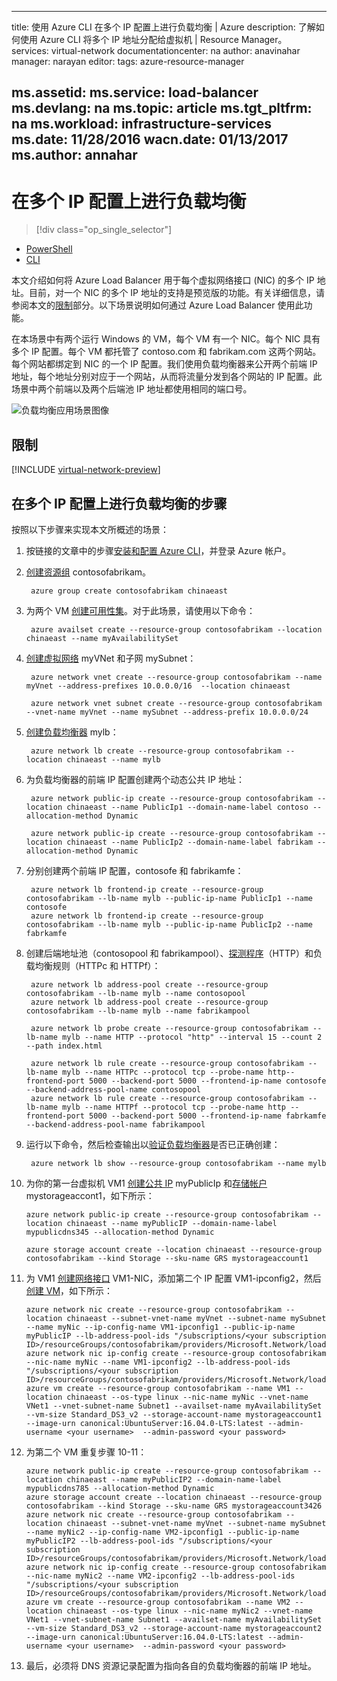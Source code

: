 <!-- need to be verified -->

---
title: 使用 Azure CLI 在多个 IP 配置上进行负载均衡 | Azure
description: 了解如何使用 Azure CLI 将多个 IP 地址分配给虚拟机 | Resource Manager。
services: virtual-network
documentationcenter: na
author: anavinahar
manager: narayan
editor: 
tags: azure-resource-manager

ms.assetid: 
ms.service: load-balancer
ms.devlang: na
ms.topic: article
ms.tgt_pltfrm: na
ms.workload: infrastructure-services
ms.date: 11/28/2016
wacn.date: 01/13/2017
ms.author: annahar
---

# 在多个 IP 配置上进行负载均衡
> [!div class="op_single_selector"]
- [PowerShell](./load-balancer-multiple-ip.md)
- [CLI](./load-balancer-multiple-ip-cli.md)

本文介绍如何将 Azure Load Balancer 用于每个虚拟网络接口 \(NIC\) 的多个 IP 地址。目前，对一个 NIC 的多个 IP 地址的支持是预览版的功能。有关详细信息，请参阅本文的[限制](#limitations)部分。以下场景说明如何通过 Azure Load Balancer 使用此功能。

在本场景中有两个运行 Windows 的 VM，每个 VM 有一个 NIC。每个 NIC 具有多个 IP 配置。每个 VM 都托管了 contoso.com 和 fabrikam.com 这两个网站。每个网站都绑定到 NIC 的一个 IP 配置。我们使用负载均衡器来公开两个前端 IP 地址，每个地址分别对应于一个网站，从而将流量分发到各个网站的 IP 配置。此场景中两个前端以及两个后端池 IP 地址都使用相同的端口号。

![负载均衡应用场景图像](./media/load-balancer-multiple-ip/lb-multi-ip.PNG)  

## <a name="limitations"></a> 限制

[!INCLUDE [virtual-network-preview](../../includes/virtual-network-preview.md)]

## 在多个 IP 配置上进行负载均衡的步骤

按照以下步骤来实现本文所概述的场景：

1. 按链接的文章中的步骤[安装和配置 Azure CLI](../xplat-cli-install.md)，并登录 Azure 帐户。
2. [创建资源组](../virtual-machines/virtual-machines-linux-create-cli-complete.md#create-resource-groups-and-choose-deployment-locations) contosofabrikam。

        azure group create contosofabrikam chinaeast

3. 为两个 VM [创建可用性集](../virtual-machines/virtual-machines-linux-create-cli-complete.md#create-an-availability-set)。对于此场景，请使用以下命令：

        azure availset create --resource-group contosofabrikam --location chinaeast --name myAvailabilitySet

4. [创建虚拟网络](../virtual-machines/virtual-machines-linux-create-cli-complete.md#create-a-virtual-network-and-subnet) myVNet 和子网 mySubnet：

        azure network vnet create --resource-group contosofabrikam --name myVnet --address-prefixes 10.0.0.0/16  --location chinaeast

        azure network vnet subnet create --resource-group contosofabrikam --vnet-name myVnet --name mySubnet --address-prefix 10.0.0.0/24

5. [创建负载均衡器](../virtual-machines/virtual-machines-linux-create-cli-complete.md#create-a-load-balancer-and-ip-pools) mylb：

        azure network lb create --resource-group contosofabrikam --location chinaeast --name mylb

6. 为负载均衡器的前端 IP 配置创建两个动态公共 IP 地址：

        azure network public-ip create --resource-group contosofabrikam --location chinaeast --name PublicIp1 --domain-name-label contoso --allocation-method Dynamic

        azure network public-ip create --resource-group contosofabrikam --location chinaeast --name PublicIp2 --domain-name-label fabrikam --allocation-method Dynamic

7. 分别创建两个前端 IP 配置，contosofe 和 fabrikamfe：

        azure network lb frontend-ip create --resource-group contosofabrikam --lb-name mylb --public-ip-name PublicIp1 --name contosofe
        azure network lb frontend-ip create --resource-group contosofabrikam --lb-name mylb --public-ip-name PublicIp2 --name fabrkamfe

8. 创建后端地址池（contosopool 和 fabrikampool）、[探测程序](../virtual-machines/virtual-machines-linux-create-cli-complete.md#create-a-load-balancer-health-probe)（HTTP）和负载均衡规则（HTTPc 和 HTTPf）：

        azure network lb address-pool create --resource-group contosofabrikam --lb-name mylb --name contosopool
        azure network lb address-pool create --resource-group contosofabrikam --lb-name mylb --name fabrikampool

        azure network lb probe create --resource-group contosofabrikam --lb-name mylb --name HTTP --protocol "http" --interval 15 --count 2 --path index.html

        azure network lb rule create --resource-group contosofabrikam --lb-name mylb --name HTTPc --protocol tcp --probe-name http--frontend-port 5000 --backend-port 5000 --frontend-ip-name contosofe --backend-address-pool-name contosopool
        azure network lb rule create --resource-group contosofabrikam --lb-name mylb --name HTTPf --protocol tcp --probe-name http --frontend-port 5000 --backend-port 5000 --frontend-ip-name fabrkamfe --backend-address-pool-name fabrikampool

9. 运行以下命令，然后检查输出以[验证负载均衡器](../virtual-machines/virtual-machines-linux-create-cli-complete.md#verify-the-load-balancer)是否已正确创建：

        azure network lb show --resource-group contosofabrikam --name mylb

10. 为你的第一台虚拟机 VM1 [创建公共 IP](../virtual-machines/virtual-machines-linux-create-cli-complete.md#create-a-public-ip-address) myPublicIp 和[存储帐户](../virtual-machines/virtual-machines-linux-create-cli-complete.md#create-a-storage-account) mystorageaccont1，如下所示：

        azure network public-ip create --resource-group contosofabrikam --location chinaeast --name myPublicIP --domain-name-label mypublicdns345 --allocation-method Dynamic

        azure storage account create --location chinaeast --resource-group contosofabrikam --kind Storage --sku-name GRS mystorageaccount1

11. 为 VM1 [创建网络接口](../virtual-machines/virtual-machines-linux-create-cli-complete.md#create-an-nic-to-use-with-the-linux-vm) VM1-NIC，添加第二个 IP 配置 VM1-ipconfig2，然后[创建 VM](../virtual-machines/virtual-machines-linux-create-cli-complete.md#create-the-linux-vms)，如下所示：

        azure network nic create --resource-group contosofabrikam --location chinaeast --subnet-vnet-name myVnet --subnet-name mySubnet --name myNic --ip-config-name VM1-ipconfig1 --public-ip-name myPublicIP --lb-address-pool-ids "/subscriptions/<your subscription ID>/resourceGroups/contosofabrikam/providers/Microsoft.Network/loadBalancers/mylb/backendAddressPools/contosopool"
        azure network nic ip-config create --resource-group contosofabrikam --nic-name myNic --name VM1-ipconfig2 --lb-address-pool-ids "/subscriptions/<your subscription ID>/resourceGroups/contosofabrikam/providers/Microsoft.Network/loadBalancers/mylb/backendAddressPools/fabrikampool"
        azure vm create --resource-group contosofabrikam --name VM1 --location chinaeast --os-type linux --nic-name myNic --vnet-name VNet1 --vnet-subnet-name Subnet1 --availset-name myAvailabilitySet --vm-size Standard_DS3_v2 --storage-account-name mystorageaccount1 --image-urn canonical:UbuntuServer:16.04.0-LTS:latest --admin-username <your username>  --admin-password <your password>

12. 为第二个 VM 重复步骤 10-11：

        azure network public-ip create --resource-group contosofabrikam --location chinaeast --name myPublicIP2 --domain-name-label mypublicdns785 --allocation-method Dynamic
        azure storage account create --location chinaeast --resource-group contosofabrikam --kind Storage --sku-name GRS mystorageaccount3426
        azure network nic create --resource-group contosofabrikam --location chinaeast --subnet-vnet-name myVnet --subnet-name mySubnet --name myNic2 --ip-config-name VM2-ipconfig1 --public-ip-name myPublicIP2 --lb-address-pool-ids "/subscriptions/<your subscription ID>/resourceGroups/contosofabrikam/providers/Microsoft.Network/loadBalancers/mylb/backendAddressPools/contosopool"
        azure network nic ip-config create --resource-group contosofabrikam --nic-name myNic2 --name VM2-ipconfig2 --lb-address-pool-ids "/subscriptions/<your subscription ID>/resourceGroups/contosofabrikam/providers/Microsoft.Network/loadBalancers/mylb/backendAddressPools/fabrikampool"
        azure vm create --resource-group contosofabrikam --name VM2 --location chinaeast --os-type linux --nic-name myNic2 --vnet-name VNet1 --vnet-subnet-name Subnet1 --availset-name myAvailabilitySet --vm-size Standard_DS3_v2 --storage-account-name mystorageaccount2 --image-urn canonical:UbuntuServer:16.04.0-LTS:latest --admin-username <your username>  --admin-password <your password>

13. 最后，必须将 DNS 资源记录配置为指向各自的负载均衡器的前端 IP 地址。

<!---HONumber=Mooncake_0109_2017-->